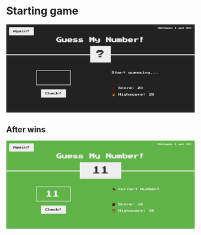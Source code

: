# Starting game

![Guess Number](./image/Guessing%20game.png)

## After wins

![Winner](./image/After_win_the_game.png)
